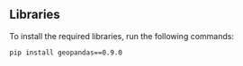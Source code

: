 ## Libraries
To install the required libraries, run the following commands:

```bash
pip install geopandas==0.9.0
```
